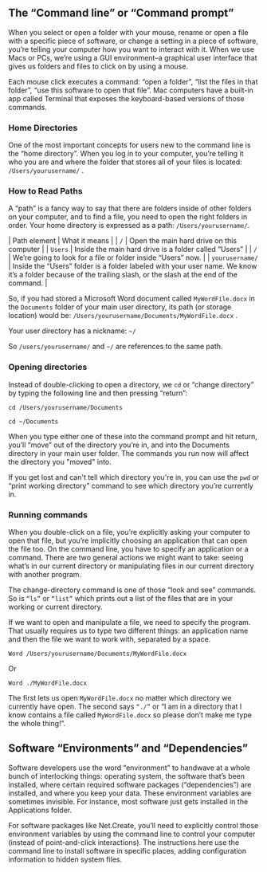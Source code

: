 ## The “Command line” or “Command prompt”

When you select or open a folder with your mouse, rename or open a file with a specific piece of software, or change a setting in a piece of software, you’re telling your computer how you want to interact with it. When we use Macs or PCs, we’re using a GUI environment–a graphical user interface that gives us folders and files to click on by using a mouse.

Each mouse click executes a command: “open a folder”, “list the files in that folder”, “use this software to open that file”. Mac computers have a built-in app called Terminal that exposes the keyboard-based versions of those commands.

### Home Directories

One of the most important concepts for users new to the command line is the “home directory”. When you log in to your computer, you’re telling it who you are and where the folder that stores all of your files is located: `/Users/yourusername/` .

### How to Read Paths

A “path” is a fancy way to say that there are folders inside of other folders on your computer, and to find a file, you need to open the right folders in order. Your home directory is expressed as a path: `/Users/yourusername/`.

| Path element    |	What it means |
| `/`             |   Open the main hard drive on this computer |
| `Users`         | 	Inside the main hard drive is a folder called “Users” |
| `/`             |   We’re going to look for a file or folder inside “Users” now. |
| `yourusername/` | 	Inside the “Users” folder is a folder labeled with your user name. We know it’s a folder because of the trailing slash, or the slash at the end of the command. |

So, if you had stored a Microsoft Word document called `MyWordFile.docx` in the `Documents` folder of your main user directory, its path (or storage location) would be: `/Users/yourusername/Documents/MyWordFile.docx` .

Your user directory has a nickname: `~/`

So `/users/yourusername/` and `~/` are references to the same path.

### Opening directories

Instead of double-clicking to open a directory, we `cd` or “change directory” by typing the following line and then pressing “return”:

```
cd /Users/yourusername/Documents
```

```
cd ~/Documents
```

When you type either one of these into the command prompt and hit return, you’ll “move” out of the directory you’re in, and into the Documents directory in your main user folder. The commands you run now will affect the directory you "moved" into.

If you get lost and can't tell which directory you're in, you can use the `pwd` or “print working directory” command to see which directory you’re currently in.

### Running commands

When you double-click on a file, you’re explicitly asking your computer to open that file, but you’re implicitly choosing an application that can open the file too. On the command line, you have to specify an application or a command. There are two general actions we might want to take: seeing what’s in our current directory or manipulating files in our current directory with another program.

The change-directory command is one of those “look and see” commands. So is `“ls”` or `“list”` which prints out a list of the files that are in your working or current directory.

If we want to open and manipulate a file, we need to specify the program. That usually requires us to type two different things: an application name and then the file we want to work with, separated by a space.

`Word /Users/yourusername/Documents/MyWordFile.docx`

Or

`Word ./MyWordFile.docx`

The first lets us open `MyWordFile.docx` no matter which directory we currently have open. The second says `“./”` or “I am in a directory that I know contains a file called `MyWordFile.docx` so please don’t make me type the whole thing!”.

## Software “Environments” and “Dependencies”

Software developers use the word “environment” to handwave at a whole bunch of interlocking things: operating system, the software that’s been installed, where certain required software packages (“dependencies”) are installed, and where you keep your data. These environment variables are sometimes invisible. For instance, most software just gets installed in the Applications folder.

For software packages like Net.Create, you’ll need to explicitly control those environment variables by using the command line to control your computer (instead of point-and-click interactions). The instructions here use the command line to install software in specific places, adding configuration information to hidden system files.

